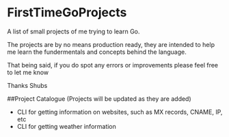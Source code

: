 # FirstTimeGoProjects


A list of small projects of me trying to learn Go. 

The projects are by no means production ready, they are intended to help me learn the fundermentals and concepts 
behind the language. 

That being said, if you do spot any errors or improvements please feel free to let me know

Thanks
Shubs

##Project Catalogue (Projects will be updated as they are added)
- CLI for getting information on websites, such as MX records, CNAME, IP, etc
- CLI for getting weather information 
